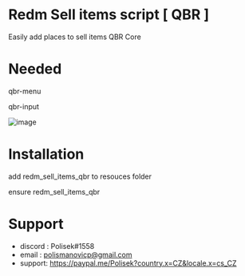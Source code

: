 # Redm Sell items script [ QBR ]

Easily add places to sell items QBR Core

# Needed
qbr-menu

qbr-input

![image](https://user-images.githubusercontent.com/107623238/182255543-8955f199-1d35-4bcc-b1a6-9e7bc1d7a63e.png)


# Installation

add redm_sell_items_qbr to resouces folder

ensure redm_sell_items_qbr



# Support
- discord : Polisek#1558
- email :  polismanovicp@gmail.com
- support: https://paypal.me/Polisek?country.x=CZ&locale.x=cs_CZ
